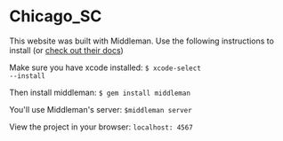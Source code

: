 # Chicago_SC
This website was built with Middleman. Use the following instructions to install (or <a href="https://middlemanapp.com/basics/install/">check out their docs</a>)

Make sure you have xcode installed:
<code>$ xcode-select --install</code>

Then install middleman:
<code>$ gem install middleman</code>

You'll use Middleman's server:
<code>$middleman server</code>

View the project in your browser:
<code>localhost: 4567</code>
